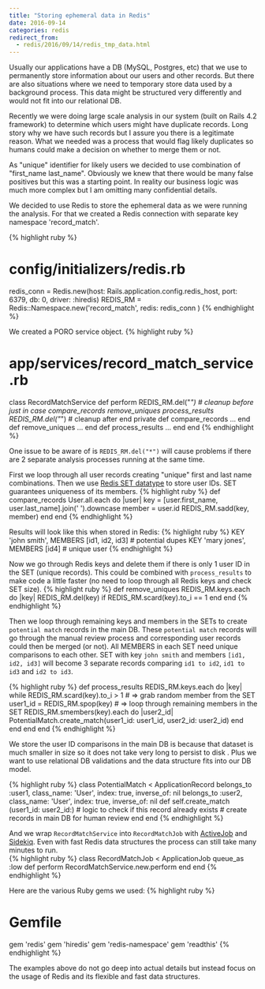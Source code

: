 ```yaml
---
title: "Storing ephemeral data in Redis"
date: 2016-09-14
categories: redis
redirect_from:
  - redis/2016/09/14/redis_tmp_data.html
---
```


Usually our applications have a DB (MySQL, Postgres, etc) that we use to permanently store information about our users and other records.  But there are also situations where we need to temporary store data used by a background process.  This data might be structured very differently and would not fit into our relational DB.

Recently we were doing large scale analysis in our system (built on Rails 4.2 framework) to determine which users might have duplicate records.  Long story why we have such records but I assure you there is a legitimate reason.  What we needed was a process that would flag likely duplicates so humans could make a decision on whether to merge them or not.  

As "unique" identifier for likely users we decided to use combination of "first_name last_name".  Obviously we knew that there would be many false positives but this was a starting point.  In reality our business logic was much more complex but I am omitting many confidential details.  

We decided to use Redis to store the ephemeral data as we were running the analysis.  For that we created a Redis connection with separate key namespace 'record_match'.  

{% highlight ruby %}
  # config/initializers/redis.rb
  redis_conn = Redis.new(host: Rails.application.config.redis_host, port: 6379, db: 0, driver: :hiredis)
  REDIS_RM = Redis::Namespace.new('record_match', redis: redis_conn )
{% endhighlight %}

We created a PORO service object.
{% highlight ruby %}
# app/services/record_match_service.rb
class RecordMatchService
  def perform
    REDIS_RM.del("*") # cleanup before just in case
    compare_records
    remove_uniques
    process_results
    REDIS_RM.del("*") # cleanup after
  end
private
  def compare_records
    ...
  end
  def remove_uniques
    ...
  end
  def process_results
    ...
  end
end
{% endhighlight %}

One issue to be aware of is `REDIS_RM.del("*")` will cause problems if there are 2 separate analysis processes running at the same time.  

First we loop through all user records creating "unique" first and last name combinations.  Then we use [Redis SET datatype](http://redis.io/commands/sadd) to store user IDs.  SET guarantees uniqueness of its members.
{% highlight ruby %}
def compare_records
  User.all.each do |user|
    key = [user.first_name, user.last_name].join(' ').downcase
    member = user.id
    REDIS_RM.sadd(key, member)
  end
end
{% endhighlight %}

Results will look like this when stored in Redis:
{% highlight ruby %}
KEY 'john smith', MEMBERS [id1, id2, id3]  # potential dupes
KEY 'mary jones', MEMBERS [id4] # unique user
{% endhighlight %}

Now we go through Redis keys and delete them if there is only 1 user ID in the SET (unique records).  This could be combined with `process_results` to make code a little faster (no need to loop through all Redis keys and check SET size).
{% highlight ruby %}
def remove_uniques
  REDIS_RM.keys.each do |key|
    REDIS_RM.del(key) if REDIS_RM.scard(key).to_i == 1
  end
end
{% endhighlight %}

Then we loop through remaining keys and members in the SETs to create `potential match` records in the main DB.  These `potential match` records will go through the manual review process and corresponding user records could then be merged (or not).  All MEMBERS in each SET need unique comparisons to each other.  SET with key `john smith` and members `[id1, id2, id3]` will become 3 separate records comparing `id1 to id2`, `id1 to id3` and `id2 to id3`.

{% highlight ruby %}
def process_results
  REDIS_RM.keys.each do |key|
    while REDIS_RM.scard(key).to_i > 1
      # => grab random member from the SET
      user1_id = REDIS_RM.spop(key)
      # => loop through remaining members in the SET
      REDIS_RM.smembers(key).each do |user2_id|
        PotentialMatch.create_match(user1_id: user1_id, user2_id: user2_id)
      end
    end
  end
end
{% endhighlight %}

We store the user ID comparisons in the main DB is because that dataset is much smaller in size so it does not take very long to persist to disk .  Plus we want to use relational DB validations and the data structure fits into our DB model.  

{% highlight ruby %}
class PotentialMatch  < ApplicationRecord
  belongs_to :user1, class_name: 'User', index: true, inverse_of: nil
  belongs_to :user2, class_name: 'User', index: true, inverse_of: nil
  def self.create_match (user1_id: user2_id:)
    # logic to check if this record already exists
    # create records in main DB for human review
  end
end
{% endhighlight %}

And we wrap `RecordMatchService` into `RecordMatchJob` with [ActiveJob](http://edgeguides.rubyonrails.org/active_job_basics.html) and [Sidekiq](https://github.com/mperham/sidekiq).  Even with fast Redis data structures the process can still take many minutes to run.  
{% highlight ruby %}
class RecordMatchJob < ApplicationJob
  queue_as :low
  def perform
    RecordMatchService.new.perform
  end
end
{% endhighlight %}

Here are the various Ruby gems we used:
{% highlight ruby %}
  # Gemfile
  gem 'redis'
  gem 'hiredis'
  gem 'redis-namespace'
  gem 'readthis'
{% endhighlight %}

The examples above do not go deep into actual details but instead focus on the usage of Redis and its flexible and fast data structures.  
